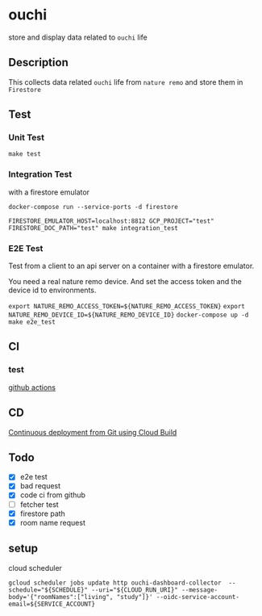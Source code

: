 # ouchi

store and display data related to `ouchi` life

## Description

This collects data related `ouchi` life from `nature remo`
and store them in `Firestore`

## Test

### Unit Test

`make test`

### Integration Test

with a firestore emulator

`docker-compose run --service-ports -d firestore`

`FIRESTORE_EMULATOR_HOST=localhost:8812 GCP_PROJECT="test" FIRESTORE_DOC_PATH="test" make integration_test`

### E2E Test

Test from a client to an api server on a container with a firestore emulator.

You need a real nature remo device.
And set the access token and the device id to environments.

`export NATURE_REMO_ACCESS_TOKEN=${NATURE_REMO_ACCESS_TOKEN}`
`export NATURE_REMO_DEVICE_ID=${NATURE_REMO_DEVICE_ID}`
`docker-compose up -d`
`make e2e_test`

## CI

### test

[github actions](..github/workflows/test.yml)

## CD

[Continuous deployment from Git using Cloud Build](https://cloud.google.com/run/docs/continuous-deployment-with-cloud-build?hl=ja#new-service)

## Todo

- [x] e2e test
- [x] bad request
- [x] code ci from github
- [ ] fetcher test
- [x] firestore path
- [x] room name request

## setup

cloud scheduler

``` shell
gcloud scheduler jobs update http ouchi-dashboard-collector  --schedule="${SCHEDULE}" --uri="${CLOUD_RUN_URI}" --message-body='{"roomNames":["living", "study"]}' --oidc-service-account-email=${SERVICE_ACCOUNT}
```
